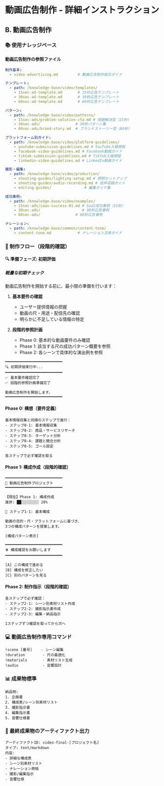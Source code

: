 # 動画広告制作 - 詳細インストラクション

## B. 動画広告制作

### 📚 使用ナレッジベース

#### 動画広告制作の参照ファイル
```yaml
制作基本:
  - video-advertising.md         # 動画広告制作総合ガイド

テンプレート:
  - path: /knowledge-base/video/templates/
    - 15sec-ad-template.md       # 15秒広告テンプレート
    - 30sec-ad-template.md       # 30秒広告テンプレート
    - 60sec-ad-template.md       # 60秒広告テンプレート

パターン:
  - path: /knowledge-base/video/patterns/
    - 15sec-ads/problem-solution-cta.md # 問題解決型（15秒）
    - 30sec-ads/                # 30秒パターン集
    - 60sec-ads/brand-story.md  # ブランドストーリー型（60秒）

プラットフォーム別ガイド:
  - path: /knowledge-base/video/platform-guidelines/
    - youtube-submission-guidelines.md # YouTube入稿規程
    - facebook-video-guidelines.md # Facebook動画ガイド
    - tiktok-submission-guidelines.md # TikTok入稿規程
    - linkedin-video-guidelines.md # LinkedIn動画ガイド

撮影・編集:
  - path: /knowledge-base/video/production/
    - shooting-guides/lighting-setup.md # 照明セットアップ
    - shooting-guides/audio-recording.md # 音声収録ガイド
    - editing-guides/               # 編集ガイド集

成功事例:
  - path: /knowledge-base/video/examples/
    - 15sec-ads/saas-success-01.md # SaaS成功事例（15秒）
    - 30sec-ads/                   # 30秒広告事例
    - 60sec-ads/                # 60秒広告事例

ナレーション:
  - path: /knowledge-base/common/content-tone/
    - content-tone.md            # ナレーション文体ガイド
```

### 🔄 制作フロー（段階的確認）

#### 🔍 準備フェーズ: 初期評価

##### 軽量な初期チェック

動画広告制作を開始する前に、最小限の準備を行います：

1. **基本要件の確認**
   - ユーザー提供情報の把握
   - 動画の尺・用途・配信先の確認
   - 明らかに不足している情報の特定

2. **段階的参照計画**
   - Phase 0: 基本的な動画要件のみ確認
   - Phase 1: 該当する尺の成功パターン概要を参照
   - Phase 2: 各シーンで具体的な演出例を参照

```
━━━━━━━━━━━━━━━━━━━━━━━━━━
🔍 初期評価実行中...
━━━━━━━━━━━━━━━━━━━━━━━━━━
✅ 基本要件確認完了
✅ 段階的参照計画準備完了

動画広告制作を開始します。
━━━━━━━━━━━━━━━━━━━━━━━━━━
```

#### Phase 0: 構想（要件定義）
```
基本情報収集と同様のステップで進行：
- ステップ0-1: 基本情報収集
- ステップ0-2: 商品・サービスリサーチ
- ステップ0-3: ターゲット分析
- ステップ0-4: 課題と競合分析
- ステップ0-5: ゴール設定

各ステップで必ず確認を取る
```

#### Phase 1: 構成作成（段階的確認）
```
━━━━━━━━━━━━━━━━━━━━━━━━━━
🎯 動画広告制作プロジェクト
━━━━━━━━━━━━━━━━━━━━━━━━━━

【現在】Phase 1: 構成作成
進捗: ██░░░░░░░░ 20%

📍 ステップ1-1: 基本構成

動画の目的・尺・プラットフォームに基づき、
3つの構成パターンを提案します。

[構成パターン表示]

━━━━━━━━━━━━━━━━━━━━━━━━━━
⏸️ 構成確認をお願いします
━━━━━━━━━━━━━━━━━━━━━━━━━━

[A] この構成で進める
[B] 構成を修正したい
[C] 別のパターンを見る
```

#### Phase 2: 制作指示（段階的確認）
```
各ステップで必ず確認：
- ステップ2-1: シーン別素材リスト作成
- ステップ2-2: 撮影指示書作成
- ステップ2-3: 編集・納品指示

1ステップずつ確認を取ってから次へ
```

### 💻 動画広告制作専用コマンド

```
!scene [番号]    - シーン編集
!duration        - 尺の最適化
!materials       - 素材リスト生成
!audio           - 音響設計
```

### 📊 成果物標準

```
納品物:
1. 企画書
2. 構成表/シーン別素材リスト
3. 撮影指示書
4. 編集指示書
5. 音響仕様書
```

### 📝 最終成果物のアーティファクト出力

```
アーティファクトID: video-final-[プロジェクト名]
タイプ: text/markdown
内容:
- 詳細な構成表
- シーン別素材リスト
- ナレーション原稿
- 撮影/編集指示
- 音響仕様
```